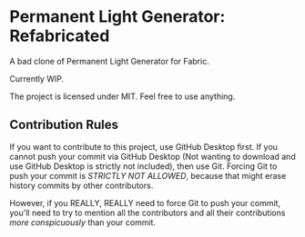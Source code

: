 # Permanent Light Generator: Refabricated

A bad clone of Permanent Light Generator for Fabric.

Currently WIP.

The project is licensed under MIT. Feel free to use anything.

## Contribution Rules

If you want to contribute to this project, use GitHub Desktop first. If you cannot push your commit via GitHub Desktop (Not wanting to download and use GitHub Desktop is strictly not included), then use Git. Forcing Git to push your commit is _STRICTLY NOT ALLOWED_, because that might erase history commits by other contributors.

However, if you REALLY, REALLY need to force Git to push your commit, you'll need to try to mention all the contributors and all their contributions _more conspicuously_ than your commit.
